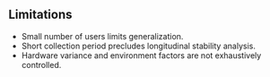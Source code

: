 ## Limitations

- Small number of users limits generalization.
- Short collection period precludes longitudinal stability analysis.
- Hardware variance and environment factors are not exhaustively controlled.
